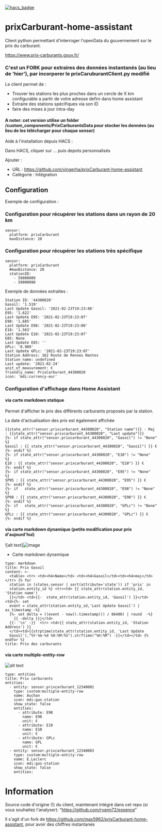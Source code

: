 [![hacs_badge](https://img.shields.io/badge/HACS-Default-orange.svg)](https://github.com/custom-components/hacs)
# prixCarburant-home-assistant
Client python permettant d'interroger l'openData du gouvernement sur le prix du carburant.

https://www.prix-carburants.gouv.fr/

<h3> C'est un FORK pour extraires des données instantanés (au lieu de 'hier'), par incorporer le prixCaruburantClient.py modifié </h3>

Le client permet de :
 - Trouver les stations les plus proches dans un cercle de X km configurable a partir de votre adresse defini dans home assistant
 - Extraire des stations spécifiques via son ID
 - faire des mises à jour intra-day

<h4> A noter: cet version utilise un folder /custom_components/PrixCarburantsData pour stocker les données (au lieu de les télécharger pour chaque sensor) </h4>

Aide à l'installation depuis HACS :

Dans HACS, cliquer sur ... puis depots personnalisés

Ajouter :

- URL : https://github.com/vingerha/prixCarburant-home-assistant
- Catégorie : Intégration

## Configuration
Exemple de configuration :

### Configuration pour récupérer les stations dans un rayon de 20 km
```
sensor:
  platform: prixCarburant
  maxDistance: 20
```

### Configuration pour récupérer les stations très spécifique   
```
sensor:
  platform: prixCarburant
  #maxDistance: 20
  stationID:
    - 59000009
    - 59000080
```


Exemple de données extraites :
```
Station ID: '44300020'
Gasoil: '1.519'
Last Update Gasoil: '2021-02-23T19:23:06'
E95: '1.622'
Last Update E95: '2021-02-23T19:23:07'
E98: '1.685'
Last Update E98: '2021-02-23T19:23:08'
E10: '1.563'
Last Update E10: '2021-02-23T19:23:07'
E85: None
Last Update E85: ''
GPLc: '0.909'
Last Update GPLc: '2021-02-23T19:23:07'
Station Address: 162 Route de Rennes Nantes
Station name: undefined
Last update: '2021-02-24'
unit_of_measurement: €
friendly_name: PrixCarburant_44300020
icon: 'mdi:currency-eur'
```
### Configuration d'affichage dans Home Assistant

#### via carte markdown statique

Permet d'afficher le prix des différents carburants proposés par la station.

La date d'actualisation des prix est également affichée
```
{{state_attr("sensor.prixcarburant_44300020", "Station name")}} - Maj : {{state_attr("sensor.prixcarburant_44300020", "Last update")}}
{%- if state_attr("sensor.prixcarburant_44300020", "Gasoil") != "None"  %}
Gasoil : {{ state_attr("sensor.prixcarburant_44300020", "Gasoil") }} €
{%- endif %}
{%- if state_attr("sensor.prixcarburant_44300020", "E10") != "None"  %}
E10 : {{ state_attr("sensor.prixcarburant_44300020", "E10") }} €
{%- endif %}
{%- if state_attr("sensor.prixcarburant_44300020", "E95") != "None"  %}
SP95 : {{ state_attr("sensor.prixcarburant_44300020", "E95") }} €
{%- endif %}
{%- if   state_attr("sensor.prixcarburant_44300020", "E98") != "None"  %}
SP98 : {{ state_attr("sensor.prixcarburant_44300020", "E98") }} €
{%- endif %}
{%- if   state_attr("sensor.prixcarburant_44300020", "GPLc") != "None"  %}
GPLc : {{ state_attr("sensor.prixcarburant_44300020", "GPLc") }} €
{%- endif %}
```

#### via carte markdown dynamique (petite modification pour prix d'aujourd'hui)

![alt text]![image](https://user-images.githubusercontent.com/44190435/159111030-33358579-a21b-4c8b-b525-4aeb94ae9e4f.png)

* Carte markdown dynamique
```
type: markdown
title: Prix Gasoil
content: >-
  <table> <tr> <td><h4>Name</td> <td><h4>Gasoil</td><td><h4>maj</td></tr> {% for
  station in (states.sensor | sort(attribute='state')) if 'prix' in
  station.entity_id %} <tr><td> {{ state_attr(station.entity_id, 'Station name')
  }}</td> <td>{{-  state_attr(station.entity_id, 'Gasoil') }}</td>   <td>{%- set
  event = state_attr(station.entity_id,'Last Update Gasoil') | as_timestamp -%}
  {%- set delta = ((event - now().timestamp()) / 86400) | round  -%}
    {{ -delta }}j</td>
  {{- '\n' -}}  <tr> <td>{{ state_attr(station.entity_id, 'Station Address') }}
  </td><td>{{strptime(state_attr(station.entity_id, 'Last Update
  Gasoil'),"%Y-%m-%d %H:%M:%S").strftime("%H:%M") -}}</td></td> {% endfor %}
title: Prix des carburants
```

#### via carte multiple-entity-row

![alt text](https://forum.hacf.fr/uploads/default/original/2X/5/5bcb6d091aa764431ddb271c3087c7544013c599.png)

```
type: entities
title: Prix carburants
entities:
  - entity: sensor.prixcarburant_12340001
    type: custom:multiple-entity-row
    name: Auchan
    icon: mdi:gas-station
    show_state: false
    entities:
      - attribute: E98
        name: E98
        unit: €
      - attribute: E10
        name: E10
        unit: €
      - attribute: GPLc
        name: GPL
        unit: €
  - entity: sensor.prixcarburant_12340003
    type: custom:multiple-entity-row
    name: E.Leclerc
    icon: mdi:gas-station
    show_state: false
    entities:
```

# Information

Source code d'origine (!) du client, maintenant intégré dans cet repo (si vous souhaitez l'analyser): "https://github.com/ryann72/essence"

Il s'agit d'un fork de https://github.com/max5962/prixCarburant-home-assistant, pour avoir des chiffres instantanés
